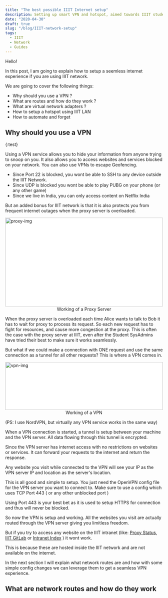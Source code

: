 ```yaml
---
title: "The best possible IIIT Internet setup"
description: Setting up smart VPN and hotspot, aimed towards IIIT students
date: "2020-04-30"
draft: true
slug: "/blog/IIIT-network-setup"
tags:
  - IIIT
  - Network
  - Guides
---
```


Hello!

In this post, I am going to explain how to setup a seemless internet experience if you are using IIIT network.

We are going to cover the following things:

- Why should you use a VPN ?
- What are routes and how do they work ?
- What are virtual network adapters ?
- How to setup a hotspot using IIIT LAN
- How to automate and forget

## Why should you use a VPN

{:test}

Using a VPN service allows you to hide your information from anyone trying to snoop on you.
It also allows you to access websites and services blocked on your network. You can also use VPNs to escape Geofencing.

- Since Port 22 is blocked, you wont be able to SSH to any device outside the IIIT Network.
- Since UDP is blocked you wont be able to play PUBG on your phone (or any other game)
- Since we live in India, you can only access content on Netflix India

But an added bonus for IIIT network is that it is also protects you from frequent internet outages when the proxy server is overloaded.

<div style="position:relative;height:0;overflow:hidden;max-width:100%;padding-bottom:56.25%;background-color:white;">
<img src="https://upload.wikimedia.org/wikipedia/commons/thumb/b/bb/Proxy_concept_en.svg/1280px-Proxy_concept_en.svg.png" alt="proxy-img" style="position:absolute;top:0;left:0;width:100%;height:100%;">
</div>
<center><span>Working of a Proxy Server</span></center>

When the proxy server is overloaded each time Alice wants to talk to Bob it has to wait for proxy to process its request. So each new request has to fight for resources, and cause more congestion at the proxy. This is often the case with the proxy server at IIIT, even after the Student SysAdmins have tried their best to make sure it works seamlessly.

But what if we could make a connection with ONE request and use the same connection as a tunnel for all other requests? This is where a VPN comes in.

<div style="position:relative;height:0;overflow:hidden;max-width:100%;padding-bottom:30.33%;background-color:white;">
<img src="/vpn-1.jpg" alt="vpn-img" style="position:absolute;top:0;left:0;width:100%;height:100%;">
</div>
<center><span>Working of a VPN</span></center>

(PS: I use NordVPN, but virtually any VPN service works in the same way)

When a VPN connection is started, a tunnel is setup between your machine and the VPN server.
All data flowing through this tunnel is encrypted.

Since the VPN server has internet access with no restrictions on websites or services.
It can forward your requests to the internet and return the response.

Any website you visit while connected to the VPN will see your IP as the VPN server IP and location as the server's location.

This is all good and simple to setup. You just need the OpenVPN config file for the VPN server you want to connect to.
Make sure to use a config which uses TCP Port 443 ( or any other unblocked port )

Using Port 443 is your best bet as it is used to setup HTTPS for connection and thus will never be blocked.

So now the VPN is setup and working. All the websites you visit are actually routed through the VPN server giving you limitless freedom.

But if you try to access any website on the IIIT intranet (like: [Proxy Status](https://proxy.iiit.ac.in), [IIIT GitLab](https://gitlab.iiit.ac.in) or [Intranet Index](https://intranet.iiit.ac.in) ) it wont work.

This is because these are hosted inside the IIIT network and are not available on the internet.

In the next section I will explain what network routes are and how with some simple config changes we can leverage them to get a seamless VPN experience.

## What are network routes and how do they work
